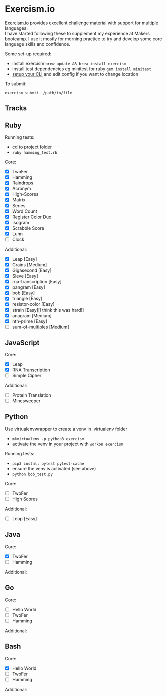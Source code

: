Exercism.io
======

[Exercism.io](https://exercism.io/) provides excellent challenge material with support for multiple languages.  
I have started following these to supplement my experience at Makers bootcamp. I use it mostly for morning practice to try and develop some core language skills and confidence. 

Some set-up required:

- install exercism `brew update && brew install exercism`
- install test dependencies eg minitest for ruby `gem install minitest`
- [setup your CLI](https://exercism.io/cli-walkthrough) and edit config if you want to change location

To submit:

`exercism submit ./path/to/file`

Tracks
---

Ruby
----

Running tests:

- cd to project folder
- `ruby hamming_test.rb`

Core:

- [x] TwoFer
- [x] Hamming
- [x] Raindrops
- [x] Acronym
- [x] High-Scores
- [x] Matrix
- [x] Series
- [x] Word Count
- [x] Register Color Duo
- [x] Isogram
- [x] Scrabble Score
- [x] Luhn
- [ ] Clock

Additional:

- [x] Leap [Easy]
- [x] Grains [Medium]
- [x] Gigasecond [Easy]
- [x] Sieve [Easy]
- [x] rna-transcription [Easy]
- [x] pangram [Easy]
- [x] bob [Easy]
- [x] triangle [Easy]
- [x] resistor-color [Easy]
- [x] strain [Easy][I think this was hard!]
- [x] anagram [Medium]
- [x] nth-prime [Easy]
- [ ] sum-of-multiples [Medium]

JavaScript
-------

Core:

- [x] Leap
- [x] RNA Transcription
- [ ] Simple Cipher

Additional:

- [ ] Protein Translation
- [ ] Minesweeper

Python
----
Use virtualenvwrapper to create a venv in .virtualenv folder

- `mkvirtualenv -p python3 exercism`
- activate the venv in your project with `workon exercism`

Running tests:

- `pip3 install pytest pytest-cache`
- ensure the venv is activated (see above)
- `python bob_test.py`

Core:

- [ ] TwoFer
- [ ] High Scores

Additional:

- [ ] Leap [Easy]

Java
-----

Core:

- [x] TwoFer
- [ ] Hamming

Additional:

Go
-----

Core:
- [ ] Hello World
- [ ] TwoFer
- [ ] Hamming

Additional:

Bash
-----

Core:
- [x] Hello World
- [ ] TwoFer
- [ ] Hamming

Additional:
